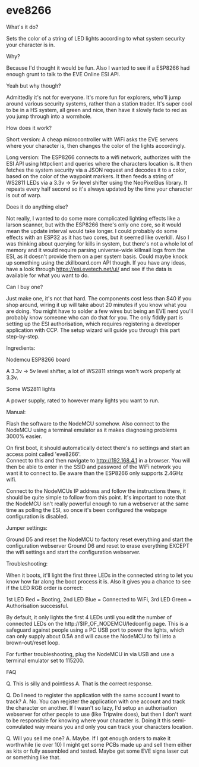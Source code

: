 # eve8266
What's it do?

Sets the color of a string of LED lights according to what system security your character is in.

Why?

Because I'd thought it would be fun.  Also I wanted to see if a ESP8266 had enough grunt to talk to the EVE Online ESI API.

Yeah but why though?

Admittedly it's not for everyone.  It's more fun for explorers, who'll jump around various security systems, rather than a station trader.  It's super cool to be in a HS system, all green and nice, then have it slowly fade to red as you jump through into a wormhole.

How does it work?

Short version: A cheap microcontroller with WiFi asks the EVE servers where your character is, then changes the color of the lights accordingly.

Long version:  The ESP8266 connects to a wifi network, authorizes with the ESI API using httpclient and queries where the characters location is.  It then fetches the system security via a JSON request and decodes it to a color, based on the color of the waypoint markers.  It then feeds a string of WS2811 LEDs via a 3.3v -> 5v level shifter using the NeoPixelBus library.  It repeats every half second so it's always updated by the time your character is out of warp.

Does it do anything else?

Not really, I wanted to do some more complicated lighting effects like a larson scanner, but with the ESP8266 there's only one core, so it would mean the update interval would take longer.  I could probably do some effects with an ESP32 as it has two cores, but it seemed like overkill.  Also I was thinking about querying for kills in system, but there's not a whole lot of memory and it would require parsing universe-wide killmail logs from the ESI, as it doesn't provide them on a per system basis.  Could maybe knock up something using the zkillboard.com API though.  If you have any ideas, have a look through https://esi.evetech.net/ui/ and see if the data is available for what you want to do.

Can I buy one?

Just make one, it's not that hard.  The components cost less than $40 if you shop around, wiring it up will take about 20 minutes if you know what you are doing.  You might have to solder a few wires but being an EVE nerd you'll probably know someone who can do that for you.  The only fiddly part is setting up the ESI authorisation, which requires registering a developer application with CCP.  The setup wizard will guide you through this part step-by-step.

Ingredients:

Nodemcu ESP8266 board

A 3.3v -> 5v level shifter, a lot of WS2811 strings won't work properly at 3.3v.

Some WS2811 lights

A power supply, rated to however many lights you want to run.

Manual:

Flash the software to the NodeMCU somehow.  Also connect to the NodeMCU using a terminal emulator as it makes diagnosing problems 3000% easier.

On first boot, it should automatically detect there's no settings and start an access point called 'eve8266'.  
Connect to this and then navigate to http://192.168.4.1 in a browser.  You will then be able to enter in the SSID and password of the WiFi network you want it to connect to.  Be aware than the ESP8266 only supports 2.4GHz wifi.

Connect to the NodeMCUs IP address and follow the instructions there, it should be quite simple to follow from this point.  It's important to note that the NodeMCU isn't really powerful enough to run a webserver at the same time as polling the ESI, so once it's been configured the webpage configuration is disabled.

Jumper settings:

Ground D5 and reset the NodeMCU to factory reset everything and start the configuration webserver
Ground D6 and reset to erase everything EXCEPT the wifi settings and start the configuration webserver.

Troubleshooting:

When it boots, it'll light the first three LEDs in the connected string to let you know how far along the boot process it is.
Also it gives you a chance to see if the LED RGB order is correct:

1st LED Red = Booting, 2nd LED Blue = Connected to WiFi, 3rd LED Green = Authorisation successful.

By default, it only lights the first 4 LEDs until you edit the number of connected LEDs on the http://$IP_OF_NODEMCU/ledconfig page.  This is a safeguard against people using a PC USB port to power the lights, which can only supply about 0.5A and will cause the NodeMCU to fall into a brown-out/reset loop.

For further troubleshooting, plug the NodeMCU in via USB and use a terminal emulator set to 115200.

FAQ

Q.  This is silly and pointless
A.  That is the correct response.

Q.  Do I need to register the application with the same account I want to track?
A.  No.  You can register the application with one account and track the character on another.  If I wasn't so lazy, I'd setup an authorisation webserver for other people to use (like Tripwire does), but then I don't want to be responsible for knowing where your character is.  Doing it this semi-convulated way means you and only you can track your characters location.

Q.  Will you sell me one?
A.  Maybe.  If I got enough orders to make it worthwhile (ie over 10) I might get some PCBs made up and sell them either as kits or fully assembled and tested.  Maybe get some EVE signs laser cut or something like that.

